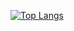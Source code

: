 [![Top Langs](https://github-readme-stats.vercel.app/api/top-langs/?username=rscherrer)](https://github.com/anuraghazra/github-readme-stats)
